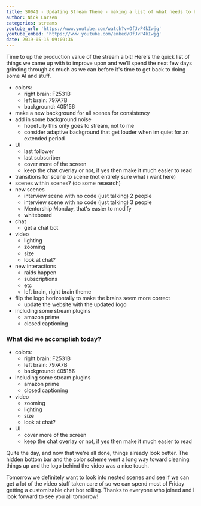 ```yaml
---
title: S0041 - Updating Stream Theme - making a list of what needs to be done
author: Nick Larsen
categories: streams
youtube_url: 'https://www.youtube.com/watch?v=OfJvP4kIwjg'
youtube_embed: 'https://www.youtube.com/embed/OfJvP4kIwjg'
date: 2019-05-15 09:09:36
---
```


Time to up the production value of the stream a bit!  Here's the quick list of things we came up with to improve upon and we'll spend the next few days grinding through as much as we can before it's time to get back to doing some AI and stuff.


- colors:
    - right brain: F2531B
    - left brain: 797A7B
    - background: 405156
- make a new background for all scenes for consistency
- add in some background noise
    - hopefully this only goes to stream, not to me
    - consider adaptive background that get louder when im quiet for an extended period
- UI
    - last follower
    - last subscriber
    - cover more of the screen
    - keep the chat overlay or not, if yes then make it much easier to read
- transitions for scene to scene (not entirely sure what i want here)
- scenes within scenes? (do some research)
- new scenes
    - interview scene with no code (just talking) 2 people
    - interview scene with no code (just talking) 3 people
    - Mentorship Monday, that's easier to modify
    - whiteboard
- chat
    - get a chat bot
- video
    - lighting
    - zooming
    - size
    - look at chat?
- new interactions
    - raids happen
    - subscriptions
    - etc
    - left brain, right brain theme
- flip the logo horizontally to make the brains seem more correct
    - update the website with the updated logo
- including some stream plugins
    - amazon prime
    - closed captioning

### What did we accomplish today?

- colors:
    - right brain: F2531B
    - left brain: 797A7B
    - background: 405156
- including some stream plugins
    - amazon prime
    - closed captioning
- video
    - zooming
    - lighting
    - size
    - look at chat?
- UI
    - cover more of the screen
    - keep the chat overlay or not, if yes then make it much easier to read

Quite the day, and now that we're all done, things already look better.  The hidden bottom bar and the color scheme went a long way toward cleaning things up and the logo behind the video was a nice touch.

Tomorrow we definitely want to look into nested scenes and see if we can get a lot of the video stuff taken care of so we can spend most of Friday getting a customizable chat bot rolling.  Thanks to everyone who joined and I look forward to see you all tomorrow!